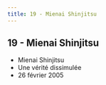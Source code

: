 ```yaml
---
title: 19 - Mienai Shinjitsu
---
```


19 - Mienai Shinjitsu
---------------------

* Mienai Shinjitsu
* Une vérité dissimulée
* 26 février 2005
